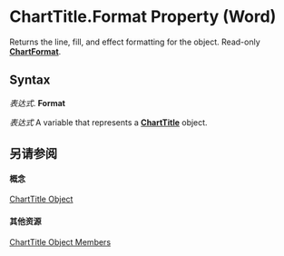 
# ChartTitle.Format Property (Word)

Returns the line, fill, and effect formatting for the object. Read-only  **[ChartFormat](5f6546e8-c2fd-eec5-27a9-f2fd2c058f16.md)**.


## Syntax

 _表达式_. **Format**

 _表达式_ A variable that represents a **[ChartTitle](fc8ca540-0a29-123b-2fdf-b16aaa1f940c.md)** object.


## 另请参阅


#### 概念


[ChartTitle Object](fc8ca540-0a29-123b-2fdf-b16aaa1f940c.md)
#### 其他资源


[ChartTitle Object Members](http://msdn.microsoft.com/library/e85a7f56-06f4-0561-a37b-7444115965fa%28Office.15%29.aspx)